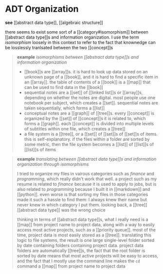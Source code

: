 # ADT Organization

**see** [[abstract data type]], [[algebraic structure]]

there seems to exist some sort of a [[category#isomorphism]] between [[abstract data type]]s and information organization. I use the term _isomorphism_ loosely in this context to refer to the fact that knownedge can be losslessly tranlsated between the two [[concept]]s

> **example** _isomorphisms between [[abstract data type]]s and information organization_
>
> - [[book]]s are [[array]]s. it is hard to look up data stored on an unknown page of a [[book]], and it is hard to find a specific item in an [[array]]. the table of contents of a [[book]] is a [[map]] that can be used to find data in the [[book]]
> - sequential notes are a [[set]] of [[linked list]]s or [[array]]s, depending on whether the notes are digital. most people use one notebook per subject, which creates a [[set]]. sequential notes are taken sequentially, which forms a [[list]]
> - conceptual notes are a [[graph]] of [[tree]]s. every [[concept]] is organized by the [[set]] of [[concept]]s it is related to, which forms a [[graph]]. each [[concept]] is divided into multiple levels of subtitles within one file, which creates a [[tree]]
> - a file system is a [[tree]], or a [[set]] of [[set]]s of [[set]]s of items. this is self-explanatory. if the files within a folder are sorted by some metric, then the file system becomes a [[list]] of [[list]]s of [[list]]s of items

> **example** _translating between [[abstract data type]]s and information organization through isomorphisms_
>
> I tried to organize my files in vairous categories such as _finance_ and _programming_, which really didn't work that well. a project such as my resume is related to _finance_ because it is used to apply to jobs, but is also related to _programming_ because I built it in [[markdown]] and [[python]]. even worse is that sorting my files in those categories made it such a hassle to find them: I always knew their name but never knew in which category I put them. looking back, a [[tree]] [[abstract data type]] was the wrong choice
>
> thinking in terms of [[abstract data type]]s, what I really need is a [[map]] from project name to project data, along with a way to easily access most active projects, such as a [[priority queue]]. most of the time, project data is most easily stored as a [[tree]]. translating this logic to file systems, the result is one large single-level folder sorted by date containing folders containing project data. project data folders are automatically [[tree]]s, the fact that the root folder is sorted by date means that most active projects will be easy to access, and the fact that I mostly use the command line makes the `cd` command a [[map]] from project name to project data
